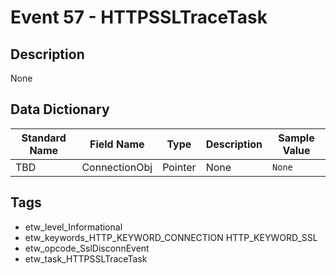 # Event 57 - HTTPSSLTraceTask

## Description
None

## Data Dictionary
|Standard Name|Field Name|Type|Description|Sample Value|
|---|---|---|---|---|
|TBD|ConnectionObj|Pointer|None|`None`|

## Tags
* etw_level_Informational
* etw_keywords_HTTP_KEYWORD_CONNECTION HTTP_KEYWORD_SSL
* etw_opcode_SslDisconnEvent
* etw_task_HTTPSSLTraceTask